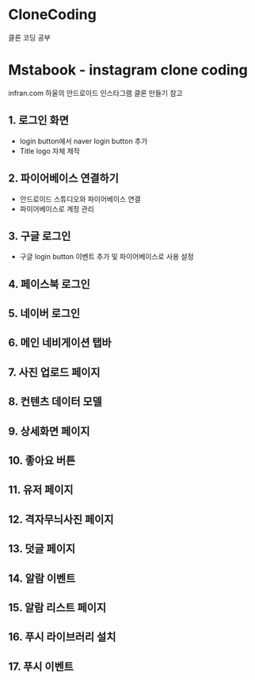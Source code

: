 # CloneCoding
클론 코딩 공부
# Mstabook - instagram clone coding
infran.com 하울의 안드로이드 인스타그램 클론 만들기 참고

## 1. 로그인 화면

- login button에서 naver login button 추가
- Title logo 자체 제작 

## 2. 파이어베이스 연결하기
- 안드로이드 스튜디오와 파이어베이스 연결
- 파이어베이스로 계정 관리
## 3. 구글 로그인
- 구글 login button 이벤트 추가 및 파이어베이스로 사용 설정
## 4. 페이스북 로그인
## 5. 네이버 로그인
## 6. 메인 네비게이션 탭바
## 7. 사진 업로드 페이지
## 8. 컨텐츠 데이터 모델
## 9. 상세화면 페이지
## 10. 좋아요 버튼
## 11. 유저 페이지
## 12. 격자무늬사진 페이지
## 13. 덧글 페이지
## 14. 알람 이벤트
## 15. 알람 리스트 페이지
## 16. 푸시 라이브러리 설치
## 17. 푸시 이벤트
